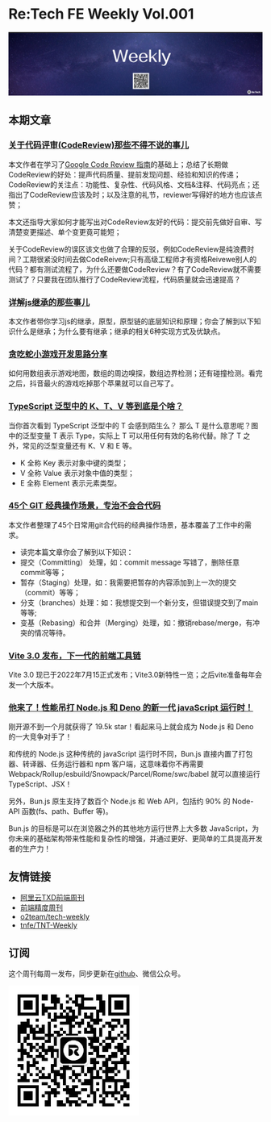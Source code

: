 #  Re:Tech FE Weekly Vol.001

![](https://raw.githubusercontent.com/retech-fe/image-hosting/main/img/2022/07/18/16-30-30-056e6184ce86b78727f2310615dc06a9-Lark20220718-162945-e18fb0.png)


## 本期文章

### [关于代码评审(CodeReview)那些不得不说的事儿](https://juejin.cn/post/7100874690884796447)

本文作者在学习了[Google Code Review 指南](https://eng-practices-cn.xindoo.xyz/review/index)的基础上；总结了长期做CodeReview的好处：提声代码质量、提前发现问题、经验和知识的传递；CodeReview的关注点：功能性、复杂性、代码风格、文档&注释、代码亮点；还指出了CodeReview应该及时；以及注意的礼节，reviewer写得好的地方也应该点赞；

本文还指导大家如何才能写出对CodeReview友好的代码：提交前先做好自审、写清楚变更描述、单个变更竟可能短；

关于CodeReview的误区该文也做了合理的反驳，例如CodeReview是纯浪费时间？工期很紧没时间去做CodeReivew;只有高级工程师才有资格Reivewe别人的代码？都有测试流程了，为什么还要做CodeReview？有了CodeReview就不需要测试了？只要我在团队推行了CodeReview流程，代码质量就会迅速提高？


### [详解js继承的那些事儿](https://blog.csdn.net/qq_34574204/article/details/120716964)

本文作者带你学习js的继承，原型，原型链的底层知识和原理；你会了解到以下知识什么是继承；为什么要有继承；继承的相关6种实现方式及优缺点。


### [贪吃蛇小游戏开发思路分享](https://juejin.cn/post/7051411538577457183)

如何用数组表示游戏地图，数组的周边嗅探，数组边界检测；还有碰撞检测。看完之后，抖音最火的游戏吃掉那个苹果就可以自己写了。

### [TypeScript 泛型中的 K、T、V 等到底是个啥？](https://juejin.cn/post/7084410879223005215)

当你首次看到 TypeScript 泛型中的 T 会感到陌生么？
那么 T 是什么意思呢？图中的泛型变量 T 表示 Type，实际上 T 可以用任何有效的名称代替。除了 T 之外，常见的泛型变量还有 K、V 和 E 等。
- K 全称 Key 表示对象中键的类型；
- V 全称 Value 表示对象中值的类型；
- E 全称 Element 表示元素类型。

### [45个 GIT 经典操作场景，专治不会合代码](https://mp.weixin.qq.com/s/2p4m63JdsCjBpVku-WaZyA)

本文作者整理了45个日常用git合代码的经典操作场景，基本覆盖了工作中的需求。

- 读完本篇文章你会了解到以下知识：
- 提交（Committing） 处理，如：commit message 写错了，删除任意commit等等；
- 暂存（Staging）处理，如：我需要把暂存的内容添加到上一次的提交（commit）等等；
- 分支（branches）处理：如：我想提交到一个新分支，但错误提交到了main等等;
- 变基（Rebasing）和合并（Merging）处理，如：撤销rebase/merge，有冲突的情况等待。


### [Vite 3.0 发布，下一代的前端工具链](https://www.oschina.net/news/202953/vite-3-0-released)

Vite 3.0 现已于2022年7月15正式发布；Vite3.0新特性一览；之后vite准备每年会发一个大版本。

### [他来了！性能吊打 Node.js 和 Deno 的新一代 javaScript 运行时！](https://mp.weixin.qq.com/s?__biz=Mzg5NDEyMzA2NQ==&mid=2247488883&idx=1&sn=1ec39e6e52849ea2deb2dbbed26cc2df&chksm=c0253825f752b13303aa204bdfa93eb5979999cf5c61224726673f552ab5406ce9a506a6e7b5#rd)

刚开源不到一个月就获得了 19.5k star！看起来马上就会成为 Node.js 和 Deno 的一大竞争对手了！

和传统的 Node.js 这种传统的 javaScript 运行时不同，Bun.js 直接内置了打包器、转译器、任务运行器和 npm 客户端，这意味着你不再需要 Webpack/Rollup/esbuild/Snowpack/Parcel/Rome/swc/babel 就可以直接运行 TypeScript、JSX！

另外，Bun.js 原生支持了数百个 Node.js 和 Web API，包括约 90% 的 Node-API 函数(fs、path、Buffer 等)。

Bun.js 的目标是可以在浏览器之外的其他地方运行世界上大多数 JavaScript，为你未来的基础架构带来性能和复杂性的增强，并通过更好、更简单的工具提高开发者的生产力！


## 友情链接

- [阿里云TXD前端周刊](https://github.com/aliyunfe/weekly)
- [前端精度周刊](https://github.com/ascoders/weekly)
- [o2team/tech-weekly]()
- [tnfe/TNT-Weekly](https://github.com/tnfe/TNT-Weekly/)


## 订阅
这个周刊每周一发布，同步更新在[github](https://github.com/retech-fe/weekly)、微信公众号。

![](https://raw.githubusercontent.com/retech-fe/image-hosting/main/img/2022/07/18/16-00-46-46de5ae34d149accebac8a48bf630961-qrcode_for_gh_1ab4464eae79_258-651a25.jpg)


